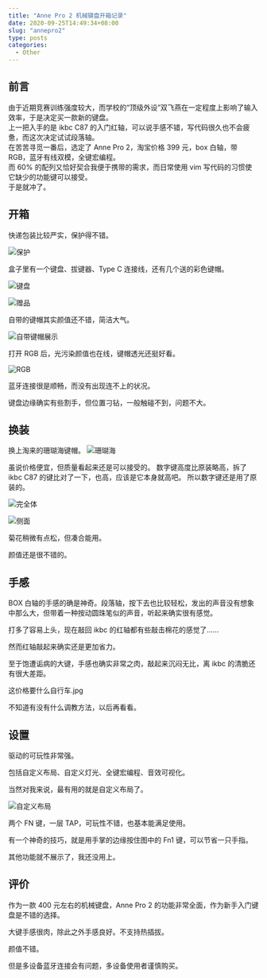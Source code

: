 ```yaml
---
title: "Anne Pro 2 机械键盘开箱记录"
date: 2020-09-25T14:49:34+08:00
slug: "annepro2"
type: posts
categories:
  - Other
---
```


## 前言

由于近期竞赛训练强度较大，而学校的“顶级外设”双飞燕在一定程度上影响了输入效率，于是决定买一款新的键盘。  
上一把入手的是 ikbc C87 的入门红轴，可以说手感不错，写代码很久也不会疲惫，而这次决定试试段落轴。  
在苦苦寻觅一番后，选定了 Anne Pro 2，淘宝价格 399 元，box 白轴，带 RGB，蓝牙有线双模，全键宏编程。  
而 60% 的配列又恰好契合我便于携带的需求，而日常使用 vim 写代码的习惯使它缺少的功能键可以接受。  
于是就冲了。  

## 开箱

快递包装比较严实，保护得不错。

![保护](https://cdn.jsdelivr.net/gh/Clouder0/myPics/img/annepro21.jpg)

盒子里有一个键盘、拔键器、Type C 连接线，还有几个送的彩色键帽。  

![键盘](https://cdn.jsdelivr.net/gh/Clouder0/myPics/img/annepro22.jpg)  

![赠品](https://cdn.jsdelivr.net/gh/Clouder0/myPics/img/gifts.jpg)

自带的键帽其实颜值还不错，简洁大气。

![自带键帽展示](https://cdn.jsdelivr.net/gh/Clouder0/myPics/img/keyboradshow.jpg)

打开 RGB 后，光污染颜值也在线，键帽透光还挺好看。

![RGB](https://cdn.jsdelivr.net/gh/Clouder0/myPics/img/RGB.jpg)

蓝牙连接很是顺畅，而没有出现连不上的状况。

键盘边缘确实有些割手，但位置刁钻，一般触碰不到，问题不大。

## 换装

换上淘来的珊瑚海键帽。
![珊瑚海](https://cdn.jsdelivr.net/gh/Clouder0/myPics/img/ocean.jpg)

虽说价格便宜，但质量看起来还是可以接受的。
数字键高度比原装略高，拆了 ikbc C87 的键比对了一下，也高，应该是它本身就高吧。
所以数字键还是用了原装的。

![完全体](https://cdn.jsdelivr.net/gh/Clouder0/myPics/img/finished.jpg)

![侧面](https://cdn.jsdelivr.net/gh/Clouder0/myPics/img/SHOW.jpg)

菊花稍微有点松，但凑合能用。

颜值还是很不错的。

## 手感

BOX 白轴的手感的确是神奇。段落轴，按下去也比较轻松，发出的声音没有想象中那么大，但带着一种按动圆珠笔似的声音，听起来确实很有感觉。

打多了容易上头，现在敲回 ikbc 的红轴都有些敲击棉花的感觉了……

然而红轴敲起来确实还是更加省力。

至于饱遭诟病的大键，手感也确实非常之肉，敲起来沉闷无比，离 ikbc 的清脆还有很大差距。

这价格要什么自行车.jpg

不知道有没有什么调教方法，以后再看看。

## 设置

驱动的可玩性非常强。

包括自定义布局、自定义灯光、全键宏编程、音效可视化。

当然对我来说，最有用的就是自定义布局了。

![自定义布局](https://cdn.jsdelivr.net/gh/Clouder0/myPics/img/customlayout.png)

两个 FN 键，一层 TAP，可玩性不错，也基本能满足使用。

有一个神奇的技巧，就是用手掌的边缘按住图中的 Fn1 键，可以节省一只手指。

其他功能就不展示了，我还没用上。

## 评价

作为一款 400 元左右的机械键盘，Anne Pro 2 的功能非常全面，作为新手入门键盘是不错的选择。

大键手感很肉，除此之外手感良好。不支持热插拔。

颜值不错。

但是多设备蓝牙连接会有问题，多设备使用者谨慎购买。